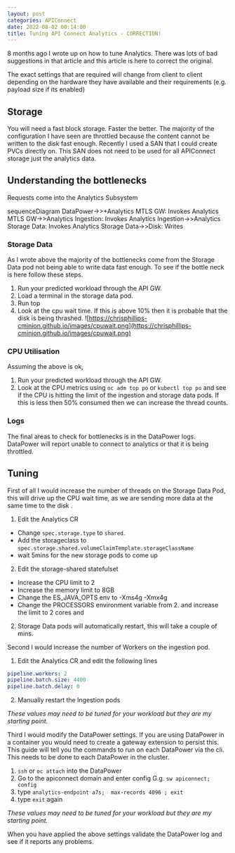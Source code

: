 ```yaml
---
layout: post
categories: APIConnect
date: 2022-08-02 00:14:00
title: Tuning API Connect Analytics - CORRECTION!
---
```


8 months ago I wrote up on how to tune Analytics. There was lots of bad suggestions in that article and this article is here to correct the original.

<!--more-->

The exact settings that are required will change from client to client depending on the hardware they have available and their requirements (e.g. payload size if its enabled)

## Storage
You will need a fast block storage. Faster the better. The majority of the configuration I have seen are throttled because the content cannot be written to the disk fast enough. Recently I used a SAN that I could create PVCs directly on. This SAN does not need to be used for all APIConnect storage just the analytics data.

## Understanding the bottlenecks

Requests come into the Analytics Subsystem

<div class="mermaid">
sequenceDiagram
    DataPower->>+Analytics MTLS GW: Invokes
    Analytics MTLS GW->>Analytics Ingestion: Invokes
    Analytics Ingestion->>Analytics Storage Data: Invokes
    Analytics Storage Data->>Disk: Writes
 </div>


### Storage Data
As I wrote above the majority of the bottlenecks come from the Storage Data pod not being able to write data fast enough. To see if the bottle neck is here follow these steps.
1. Run your predicted workload through the API GW.
2. Load a terminal in the storage data pod.
3. Run top
4. Look at the cpu wait time. If this is above 10% then it is probable that the disk is being thrashed.
![https://chrisphillips-cminion.github.io/images/cpuwait.png](https://chrisphillips-cminion.github.io/images/cpuwait.png)

### CPU Utilisation
Assuming the above is ok,
1. Run your predicted workload through the API GW.
2. Look at the CPU metrics using `oc adm top po` or `kubectl top po` and see if the CPU is hitting the limit of the ingestion and storage data pods. If this is less then 50% consumed then we can increase the thread counts.

### Logs
The final areas to check for bottlenecks is in the DataPower logs. DataPower will report unable to connect to analytics or that it is being throttled.  


## Tuning

First of all I would increase the number of threads on the Storage Data Pod, this will drive up the CPU wait time, as we are sending more data at the same time to the disk .
1. Edit the Analytics CR
* Change `spec.storage.type` to `shared`.
* Add the storageclass to `spec.storage.shared.volumeClaimTemplate.storageClassName`
* wait 5mins for the new storage pods to come up
2. Edit the storage-shared  statefulset  
* Increase the CPU limit to 2
* Increase the memory limit to 8GB
* Change the ES_JAVA_OPTS env to -Xms4g -Xmx4g
* Change the PROCESSORS environment variable from 2. and increase the limit to 2 cores and
2. Storage Data pods will automatically restart, this will take a couple of mins.

Second I would increase the number of Workers on the ingestion pod.
1. Edit the Analytics CR and edit the following lines
```yaml
pipeline.workers: 2
pipeline.batch.size: 4400
pipeline.batch.delay: 0
```
2. Manually restart the Ingestion pods

*These values may need to be tuned for your workload but they are my starting point.*

Third I would modify the DataPower settings. If you are using DataPower in a container you would need to create a gateway extension to persist this. This guide will tell you the commands to run on each DataPower via the cli. This needs to be done to each DataPower in the cluster.
1. `ssh` or `oc attach` into the DataPower
2. Go to the apiconnect domain and enter config G.g. `sw apiconnect; config`
3. type `analytics-endpoint a7s;  max-records 4096 ; exit`
4. type `exit` again

*These values may need to be tuned for your workload but they are my starting point.*

When you have applied the above settings validate the DataPower log and see if it reports any problems.
